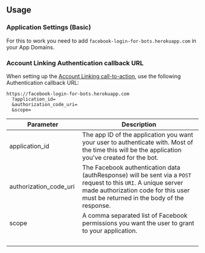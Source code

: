 ## Usage

### Application Settings (Basic)

For this to work you need to add `facebook-login-for-bots.herokuapp.com` in your App Domains.

### Account Linking Authentication callback URL

When setting up the [Account Linking call-to-action](https://developers.facebook.com/docs/messenger-platform/account-linking/link-account), use the following Authentication callback URL:

```
https://facebook-login-for-bots.herokuapp.com
  ?application_id=
  &authorization_code_uri=
  &scope=
```

| Parameter | Description |
| --- | --- |
| application_id | The app ID of the application you want your user to authenticate with. Most of the time this will be the application you've created for the bot. |
| authorization_code_uri | The Facebook authentication data (authResponse) will be sent via a `POST` request to this `URI`. A unique server made authorization code for this user must be returned in the body of the response. |
| scope | A comma separated list of Facebook permissions you want the user to grant to your application.
 |
